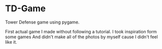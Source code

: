# TD-Game
Tower Defense game using pygame.

First actual game I made without following a tutorial.
I took inspiration form some games And didn't make all of the photos by myself cause I didn't feel like it.

